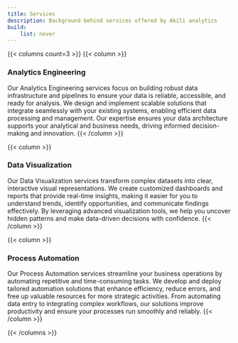 ```yaml
---
title: Services
description: Background behind services offered by Akili analytics
build:
    list: never
---
```


{{< columns count=3 >}}
{{< column >}}
### Analytics Engineering
Our Analytics Engineering services focus on building robust data infrastructure and pipelines to ensure your data is reliable, accessible, and ready for analysis. We design and implement scalable solutions that integrate seamlessly with your existing systems, enabling efficient data processing and management. Our expertise ensures your data architecture supports your analytical and business needs, driving informed decision-making and innovation.
{{< /column >}}

{{< column >}}
### Data Visualization
Our Data Visualization services transform complex datasets into clear, interactive visual representations. We create customized dashboards and reports that provide real-time insights, making it easier for you to understand trends, identify opportunities, and communicate findings effectively. By leveraging advanced visualization tools, we help you uncover hidden patterns and make data-driven decisions with confidence.
{{< /column >}}

{{< column >}}
### Process Automation
Our Process Automation services streamline your business operations by automating repetitive and time-consuming tasks. We develop and deploy tailored automation solutions that enhance efficiency, reduce errors, and free up valuable resources for more strategic activities. From automating data entry to integrating complex workflows, our solutions improve productivity and ensure your processes run smoothly and reliably.
{{< /column >}}

{{< /columns >}}